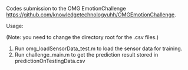 Codes submission to the OMG EmotionChallenge https://github.com/knowledgetechnologyuhh/OMGEmotionChallenge.

Usage: 

(Note: you need to change the directory root for the .csv files.)

1. Run omg_loadSensorData_test.m to load the sensor data for training.
2. Run challenge_main.m to get the prediction result stored in predictionOnTestingData.csv


